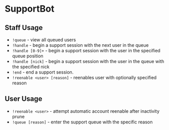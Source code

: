 # SupportBot

## Staff Usage
* `!queue` - view all queued users
* `!handle` - begin a support session with the next user in the queue
* `!handle [0-9]+` - begin a support session with the user in the specified queue position
* `!handle [nick]` - begin a support session with the user in the queue with the specified nick
* `!end` - end a support session.
* `!reenable <user> [reason]` - reenables user with optionally specified reason

## User Usage
* `!reenable <user>` - attempt automatic account reenable after inactivity prune
* `!queue [reason]` - enter the support queue with the specific reason
